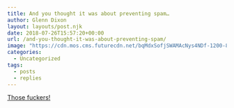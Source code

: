 ```yaml
---
title: And you thought it was about preventing spam…
author: Glenn Dixon
layout: layouts/post.njk
date: 2018-07-26T15:57:20+00:00
url: /and-you-thought-it-was-about-preventing-spam/
image: "https://cdn.mos.cms.futurecdn.net/bqMdxSofjSWAMAcNys4NDf-1200-80.jpg"
categories:
  - Uncategorized
tags:
  - posts
  - replies
---
```

[Those fuckers!](https://www.techradar.com/news/captcha-if-you-can-how-youve-been-training-ai-for-years-without-realising-it)
